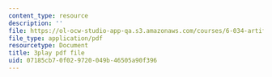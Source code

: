 ```yaml
---
content_type: resource
description: ''
file: https://ol-ocw-studio-app-qa.s3.amazonaws.com/courses/6-034-artificial-intelligence-fall-2010/07185cb70f029720049b46505a90f396_EC6bf8JCpDQ.pdf
file_type: application/pdf
resourcetype: Document
title: 3play pdf file
uid: 07185cb7-0f02-9720-049b-46505a90f396
---
```


